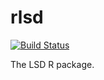 # rlsd

[![Build Status](https://travis-ci.org/NZRLIC/rlsd.svg?branch=master)](https://travis-ci.org/NZRLIC/rlsd)

The LSD R package.
